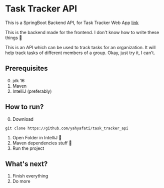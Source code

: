 # Task Tracker API

This is a SpringBoot Backend API, for Task Tracker Web App [link](https://github.com/yahyafati/task_tracker_react)

This is the backend made for the frontend. I don't know how to write these things 👋

This is an API which can be used to track tasks for an organization. It will help track tasks of different members of a group. Okay, just try it, I can't.

## Prerequisites

0. jdk 16
1. Maven
2. IntelliJ (preferably)

## How to run?

0. Download

```
git clone https://github.com/yahyafati/task_tracker_api
```

1. Open Folder in IntelliJ 👀
2. Maven dependencies stuff 👀
3. Run the project

## What's next?

1. Finish everything
2. Do more
